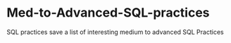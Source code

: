 # Med-to-Advanced-SQL-practices
SQL practices
save a list of interesting medium to advanced SQL Practices
